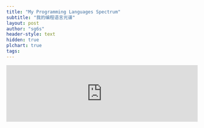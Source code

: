 ```yaml
---
title: "My Programming Languages Spectrum"
subtitle: "我的编程语言光谱"
layout: post
author: "sg6s"
header-style: text
hidden: true
plchart: true
tags:
---
```


<iframe 
  id="chart"
  src="https://sg6s.github.io/boke//PL-chart/"
  frameborder="0" 
  scrolling="no" 
  style="width: 100%">
</iframe>
